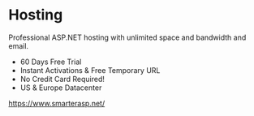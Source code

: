 # Hosting


Professional ASP.NET hosting with unlimited space and bandwidth and email.
- 60 Days Free Trial
- Instant Activations & Free Temporary URL
- No Credit Card Required!
- US & Europe Datacenter
	 
https://www.smarterasp.net/